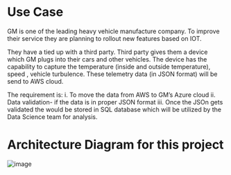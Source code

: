 
# Use Case 
GM is one of the leading heavy vehicle manufacture company. To improve their service they are planning to rollout new features based on IOT.

They have a tied up with a third party. Third party gives them a device which GM plugs into their cars and other vehicles. The device has the capability to capture the temperature (inside and outside temperature), speed , vehicle turbulence. These telemetry data (in JSON format) will be send to AWS cloud. 

The requirement is:
 i. To move the data from AWS to GM’s Azure cloud
ii. Data validation- if the data is in proper JSON format
iii. Once the JSOn gets validated the would be stored in SQL database which will be utilized by the Data Science team for analysis.

# Architecture Diagram for this project 

![image](https://user-images.githubusercontent.com/108168020/221332517-73f005c9-e12f-4dcd-b601-2f452866b0e9.png)
